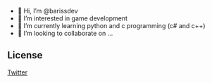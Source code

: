 - 👋 Hi, I’m @barissdev
- 👀 I’m interested in game development
- 🌱 I’m currently learning python and c programming (c# and c++)
- 💞️ I’m looking to collaborate on ...
## License

[Twitter](https://twitter.com/barissonn/Twitter/)

<!---
barissdev/barissdev is a ✨ special ✨ repository because its `README.md` (this file) appears on your GitHub profile.
You can click the Preview link to take a look at your changes.
--->
